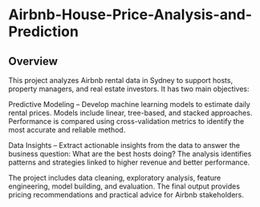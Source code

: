 # Airbnb-House-Price-Analysis-and-Prediction
## Overview
This project analyzes Airbnb rental data in Sydney to support hosts, property managers, and real estate investors. It has two main objectives:

Predictive Modeling – Develop machine learning models to estimate daily rental prices. Models include linear, tree-based, and stacked approaches. Performance is compared using cross-validation metrics to identify the most accurate and reliable method.

Data Insights – Extract actionable insights from the data to answer the business question: What are the best hosts doing? The analysis identifies patterns and strategies linked to higher revenue and better performance.

The project includes data cleaning, exploratory analysis, feature engineering, model building, and evaluation. The final output provides pricing recommendations and practical advice for Airbnb stakeholders.

